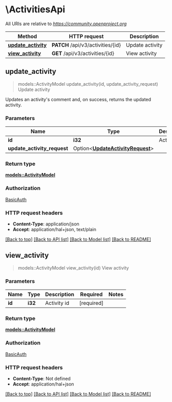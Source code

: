 # \ActivitiesApi

All URIs are relative to *https://community.openproject.org*

Method | HTTP request | Description
------------- | ------------- | -------------
[**update_activity**](ActivitiesApi.md#update_activity) | **PATCH** /api/v3/activities/{id} | Update activity
[**view_activity**](ActivitiesApi.md#view_activity) | **GET** /api/v3/activities/{id} | View activity



## update_activity

> models::ActivityModel update_activity(id, update_activity_request)
Update activity

Updates an activity's comment and, on success, returns the updated activity.

### Parameters


Name | Type | Description  | Required | Notes
------------- | ------------- | ------------- | ------------- | -------------
**id** | **i32** | Activity id | [required] |
**update_activity_request** | Option<[**UpdateActivityRequest**](UpdateActivityRequest.md)> |  |  |

### Return type

[**models::ActivityModel**](ActivityModel.md)

### Authorization

[BasicAuth](../README.md#BasicAuth)

### HTTP request headers

- **Content-Type**: application/json
- **Accept**: application/hal+json, text/plain

[[Back to top]](#) [[Back to API list]](../README.md#documentation-for-api-endpoints) [[Back to Model list]](../README.md#documentation-for-models) [[Back to README]](../README.md)


## view_activity

> models::ActivityModel view_activity(id)
View activity



### Parameters


Name | Type | Description  | Required | Notes
------------- | ------------- | ------------- | ------------- | -------------
**id** | **i32** | Activity id | [required] |

### Return type

[**models::ActivityModel**](ActivityModel.md)

### Authorization

[BasicAuth](../README.md#BasicAuth)

### HTTP request headers

- **Content-Type**: Not defined
- **Accept**: application/hal+json

[[Back to top]](#) [[Back to API list]](../README.md#documentation-for-api-endpoints) [[Back to Model list]](../README.md#documentation-for-models) [[Back to README]](../README.md)


